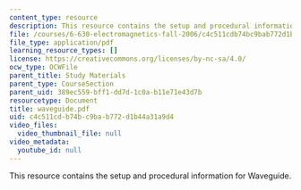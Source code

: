 ```yaml
---
content_type: resource
description: This resource contains the setup and procedural information for Waveguide.
file: /courses/6-630-electromagnetics-fall-2006/c4c511cdb74bc9bab772d1b44a31a9d4_waveguide.pdf
file_type: application/pdf
learning_resource_types: []
license: https://creativecommons.org/licenses/by-nc-sa/4.0/
ocw_type: OCWFile
parent_title: Study Materials
parent_type: CourseSection
parent_uid: 389ec559-bff1-dd7d-1c0a-b11e71e43d7b
resourcetype: Document
title: waveguide.pdf
uid: c4c511cd-b74b-c9ba-b772-d1b44a31a9d4
video_files:
  video_thumbnail_file: null
video_metadata:
  youtube_id: null
---
```

This resource contains the setup and procedural information for Waveguide.
